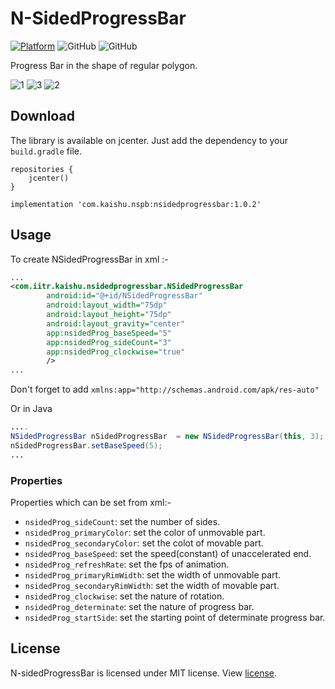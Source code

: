 # N-SidedProgressBar 

[![Platform](https://img.shields.io/badge/platform-Android-yellow.svg)](https://www.android.com)
![GitHub](https://img.shields.io/github/license/mashape/apistatus.svg)
![GitHub](https://img.shields.io/badge/status-Under%20development-yellow.svg)



Progress Bar in the shape of regular polygon.

![1](/gifs/1.gif)
![3](/gifs/3.gif)
![2](/gifs/2.gif)

## Download
The library is available on jcenter. Just add the dependency to your ```build.gradle``` file.
```
repositories {
    jcenter()
}
```
```
implementation 'com.kaishu.nspb:nsidedprogressbar:1.0.2'
```
## Usage
To create NSidedProgressBar in xml :- 
```xml
...
<com.iitr.kaishu.nsidedprogressbar.NSidedProgressBar
        android:id="@+id/NSidedProgressBar"
        android:layout_width="75dp"
        android:layout_height="75dp"
        android:layout_gravity="center"
        app:nsidedProg_baseSpeed="5"
        app:nsidedProg_sideCount="3"
        app:nsidedProg_clockwise="true"
        />
...
```
Don't forget to add ```xmlns:app="http://schemas.android.com/apk/res-auto"```

Or in Java
```java
....
NSidedProgressBar nSidedProgressBar  = new NSidedProgressBar(this, 3);
nSidedProgressBar.setBaseSpeed(5);
...
```
### Properties
Properties which can be set from xml:-
* ```nsidedProg_sideCount```: set the number of sides.
* ```nsidedProg_primaryColor```: set the color of unmovable part.
* ```nsidedProg_secondaryColor```: set the colot of movable part.
* ```nsidedProg_baseSpeed```: set the speed(constant) of unaccelerated end. 
* ```nsidedProg_refreshRate```: set the fps of animation.
* ```nsidedProg_primaryRimWidth```: set the width of unmovable part.
* ```nsidedProg_secondaryRimWidth```: set the width of movable part.
* ```nsidedProg_clockwise```: set the nature of rotation.
* ```nsidedProg_determinate```: set the nature of progress bar.
* ```nsidedProg_startSide```: set the starting point of determinate progress bar.

## License
N-sidedProgressBar is licensed under MIT license. View [license](LICENSE).

